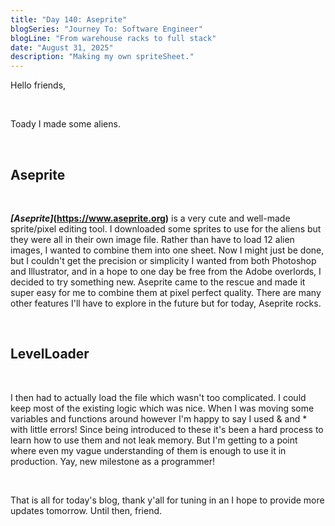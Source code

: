 ```yaml
---
title: "Day 140: Aseprite"
blogSeries: "Journey To: Software Engineer"
blogLine: "From warehouse racks to full stack"
date: "August 31, 2025"
description: "Making my own spriteSheet."
---
```


Hello friends,

<br>

Toady I made some aliens.

<br>

## Aseprite

<br>

***[Aseprite]*(https://www.aseprite.org)** is a very cute and well-made sprite/pixel editing tool. I downloaded some sprites to use for the aliens but they were all in their own image file. Rather than have to load 12 alien images, I wanted to combine them into one sheet. Now I might just be done, but I couldn't get the precision or simplicity I wanted from both Photoshop and Illustrator, and in a hope to one day be free from the Adobe overlords, I decided to try something new. Aseprite came to the rescue and made it super easy for me to combine them at pixel perfect quality. There are many other features I'll have to explore in the future but for today, Aseprite rocks.

<br>

## LevelLoader

<br>

I then had to actually load the file which wasn't too complicated. I could keep most of the existing logic which was nice. When I was moving some variables and functions around however I'm happy to say I used & and * with little errors! Since being introduced to these it's been a hard process to learn how to use them and not leak memory. But I'm getting to a point where even my vague understanding of them is enough to use it in production. Yay, new milestone as a programmer!

<br>

That is all for today's blog, thank y'all for tuning in an I hope to provide more updates tomorrow. Until then, friend.